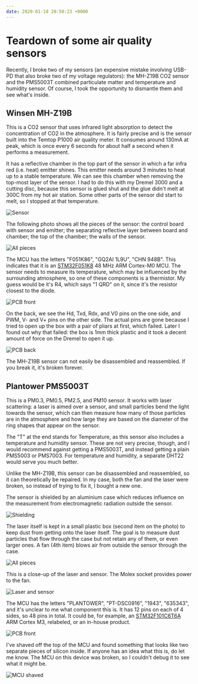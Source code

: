 ```yaml
---
date: 2020-01-10 20:50:23 +0000
---
```


# Teardown of some air quality sensors

Recently, I broke two of my sensors (an expensive mistake involving USB-PD that
also broke two of my voltage regulators): the MH-Z19B CO2 sensor and the
PMS5003T combined particulate matter and temperature and humidity sensor. Of
course, I took the opportunity to dismantle them and see what's inside.

## Winsen MH-Z19B

This is a CO2 sensor that uses infrared light absorption to detect the
concentration of CO2 in the atmosphere. It is fairly precise and is the sensor
built into the Temtop P1000 air quality meter. It consumes around 130mA at peak,
which is once every 6 seconds for about half a second when it performs a
measurement.

It has a reflective chamber in the top part of the sensor in which a far infra
red (i.e. heat) emitter shines. This emitter needs around 3 minutes to heat up
to a stable temperature. We can see this chamber when removing the top-most
layer of the sensor. I had to do this with my Dremel 3000 and a cutting disc,
because this sensor is glued shut and the glue didn't melt at 300C from my hot
air station. Some other parts of the sensor did start to melt, so I stopped at
that temperature.

![Sensor](/images/MH-Z19B/PXL_20210110_190417458.jpg)

The following photo shows all the pieces of the sensor: the control board with
sensor and emitter; the separating reflective layer between board and chamber;
the top of the chamber; the walls of the sensor.

![All pieces](/images/MH-Z19B/PXL_20210110_191822552.jpg)

The MCU has the letters "F051K86", "GQ2AI 1L9U", "CHN 948B". This indicates that
it is an
[STM32F051K8](https://www.st.com/en/microcontrollers-microprocessors/stm32f051k8.html)
48 MHz ARM Cortex-M0 MCU. The sensor needs to measure its temperature, which may
be influenced by the surrounding atmosphere, so one of these components is a
thermistor. My guess would be it's R4, which says "1 QRD" on it, since it's the
resistor closest to the diode.

![PCB front](/images/MH-Z19B/PXL_20210110_191844527.jpg)

On the back, we see the Hd, Txd, Rdx, and V0 pins on the one side, and PWM, V-
and V+ pins on the other side. The actual pins are gone because I tried to open
up the box with a pair of pliars at first, which failed. Later I found out why
that failed: the box is 1mm thick plastic and it took a decent amount of force
on the Dremel to open it up.

![PCB back](/images/MH-Z19B/PXL_20210110_191900311.jpg)

The MH-Z19B sensor can not easily be disassembled and reassembled. If you break
it, it's broken forever.

## Plantower PMS5003T

This is a PM0.3, PM0.5, PM2.5, and PM10 sensor. It works with laser scattering:
a laser is aimed over a sensor, and small particles bend the light towards the
sensor, which can then measure how many of those particles are in the atmosphere
and how large they are based on the diameter of the ring shapes that appear on
the sensor.

The "T" at the end stands for Temperature, as this sensor also includes a
temperature and humidity sensor. These are not very precise, though, and I would
recommend against getting a PMS5003T, and instead getting a plain PMS5003 or
PMS7003. For temperature and humidity, a separate DHT22 would serve you much
better.

Unlike the MH-Z19B, this sensor can be disassembled and reassembled, so it can
theoretically be repaired. In my case, both the fan and the laser were broken,
so instead of trying to fix it, I bought a new one.

The sensor is shielded by an aluminium case which reduces influence on the
measurement from electromagnetic radiation outside the sensor.

![Shielding](/images/PMS5003T/PXL_20210110_202136700.jpg)

The laser itself is kept in a small plastic box (second item on the photo) to
keep dust from getting onto the laser itself. The goal is to measure dust
particles that flow through the case but not retain any of them, or even larger
ones. A fan (4th item) blows air from outside the sensor through the case.

![All pieces](/images/PMS5003T/PXL_20210110_192028839.jpg)

This is a close-up of the laser and sensor. The Molex socket provides power to
the fan.

![Laser and sensor](/images/PMS5003T/PXL_20210110_192131522.jpg)

The MCU has the letters "PLANTOWER", "PT-DSC0916", "1943", "635343", and it's
unclear to me what component this is. It has 12 pins on each of 4 sides, so 48
pins in total. It could be, for example, an
[STM32F101C6T6A](https://uk.rs-online.com/web/p/microcontrollers/7147676) ARM
Cortex M3, relabeled, or an in-house product.

![PCB front](/images/PMS5003T/PXL_20210110_192049591.jpg)

I've shaved off the top of the MCU and found something that looks like two
separate pieces of silicon inside. If anyone has an idea what this is, do let me
know. The MCU on this device was broken, so I couldn't debug it to see what it
might be.

![MCU shaved](/images/PMS5003T/PXL_20210110_224610343.jpg)
